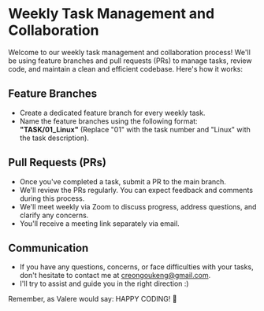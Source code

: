 # Weekly Task Management and Collaboration

Welcome to our weekly task management and collaboration process! We'll be using feature branches and pull requests (PRs) to manage tasks, review code, and maintain a clean and efficient codebase. Here's how it works:

## Feature Branches
- Create a dedicated feature branch for every weekly task.
- Name the feature branches using the following format: **"TASK/01_Linux"** (Replace "01" with the task number and "Linux" with the task description).

## Pull Requests (PRs)
- Once you've completed a task, submit a PR to the main branch.
- We'll review the PRs regularly. You can expect feedback and comments during this process.
- We'll meet weekly via Zoom to discuss progress, address questions, and clarify any concerns. 
- You'll receive a meeting link separately via email.

## Communication
- If you have any questions, concerns, or face difficulties with your tasks, don't hesitate to contact me at creongoukeng@gmail.com.
- I'll try to assist and guide you in the right direction :) 
  

Remember, as Valere would say: HAPPY CODING! 🚀
